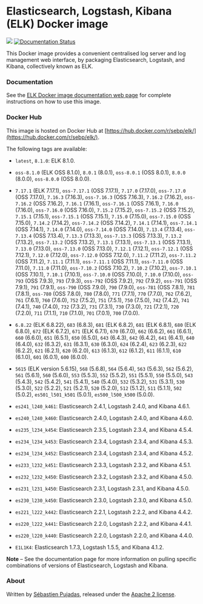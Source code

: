 # Elasticsearch, Logstash, Kibana (ELK) Docker image

[![](https://images.microbadger.com/badges/image/sebp/elk.svg)](https://microbadger.com/images/sebp/elk "Get your own image badge on microbadger.com") [![Documentation Status](https://readthedocs.org/projects/elk-docker/badge/?version=latest)](http://elk-docker.readthedocs.io/?badge=latest)

This Docker image provides a convenient centralised log server and log management web interface, by packaging Elasticsearch, Logstash, and Kibana, collectively known as ELK.

### Documentation

See the [ELK Docker image documentation web page](http://elk-docker.readthedocs.io/) for complete instructions on how to use this image.

### Docker Hub

This image is hosted on Docker Hub at [https://hub.docker.com/r/sebp/elk/](https://hub.docker.com/r/sebp/elk/).

The following tags are available:

- `latest`, `8.1.0`: ELK 8.1.0.

- `oss-8.1.0` (ELK OSS 8.1.0), `8.0.1` (8.0.1), `oss-8.0.1` (OSS 8.0.1), `8.0.0` (8.0.0), `oss-8.0.0` (OSS 8.0.0).

- `7.17.1` (ELK 7.17.1), `oss-7.17.1` (OSS 7.17.1), `7.17.0` (7.17.0), `oss-7.17.0` (OSS 7.17.0), `7.16.3` (7.16.3), `oss-7.16.3` (OSS 7.16.3), `7.16.2` (7.16.2), `oss-7.16.2` (OSS 7.16.2), `7.16.1` (7.16.1), `oss-7.16.1` (OSS 7.16.1), `7.16.0` (7.16.0), `oss-7.16.0` (OSS 7.16.0), `7.15.2` (7.15.2), `oss-7.15.2` (OSS 7.15.2), `7.15.1` (7.15.1), `oss-7.15.1` (OSS 7.15.1), `7.15.0` (7.15.0), `oss-7.15.0` (OSS 7.15.0), `7.14.2` (7.14.2), `oss-7.14.2` (OSS 7.14.2), `7.14.1` (7.14.1), `oss-7.14.1` (OSS 7.14.1), `7.14.0` (7.14.0), `oss-7.14.0` (OSS 7.14.0), `7.13.4` (7.13.4), `oss-7.13.4` (OSS 7.13.4), `7.13.3` (7.13.3), `oss-7.13.3` (OSS 7.13.3), `7.13.2` (7.13.2), `oss-7.13.2` (OSS 7.13.2), `7.13.1` (7.13.1), `oss-7.13.1` (OSS 7.13.1), `7.13.0` (7.13.0), `oss-7.13.0` (OSS 7.13.0), `7.12.1` (7.12.1), `oss-7.12.1` (OSS 7.12.1), `7.12.0` (7.12.0), `oss-7.12.0` (OSS 7.12.0), `7.11.2` (7.11.2), `oss-7.11.2` (OSS 7.11.2), `7.11.1` (7.11.1), `oss-7.11.1` (OSS 7.11.1), `oss-7.11.0` (OSS 7.11.0), `7.11.0` (7.11.0), `oss-7.10.2` (OSS 7.10.2), `7.10.2` (7.10.2), `oss-7.10.1` (OSS 7.10.1), `7.10.1` (7.10.1), `oss-7.10.0` (OSS 7.10.0), `7.10.0` (7.10.0), `oss-793` (OSS 7.9.3), `793` (7.9.3), `oss-792` (OSS 7.9.2), `792` (7.9.2), `oss-791` (OSS 7.9.1), `791` (7.9.1), `oss-790` (OSS 7.9.0), `790` (7.9.0), `oss-781` (OSS 7.8.1), `781` (7.8.1), `oss-780` (OSS 7.8.0), `780` (7.8.0), `771` (7.7.1), `770` (7.7.0), `762` (7.6.2), `761` (7.6.1), `760` (7.6.0), `752` (7.5.2), `751` (7.5.1), `750` (7.5.0), `742` (7.4.2), `741` (7.4.1), `740` (7.4.0), `732` (7.3.2), `731` (7.3.1), `730` (7.3.0), `721` (7.2.1), `720` (7.2.0), `711` (7.1.1), `710` (7.1.0), `701` (7.0.1), `700` (7.0.0).

- `6.8.22` (ELK 6.8.22), `683` (6.8.3), `681` (ELK 6.8.2), `681` (ELK 6.8.1), `680` (ELK 6.8.0), `672` (ELK 6.7.2), `671` (ELK 6.7.1), `670` (6.7.0), `662` (6.6.2), `661` (6.6.1), `660` (6.6.0), `651` (6.5.1), `650` (6.5.0), `643` (6.4.3), `642` (6.4.2), `641` (6.4.1), `640` (6.4.0), `632` (6.3.2), `631` (6.3.1), `630` (6.3.0), `624` (6.2.4), `623` (6.2.3), `622` (6.2.2), `621` (6.2.1), `620` (6.2.0), `613` (6.1.3), `612` (6.1.2), `611` (6.1.1), `610` (6.1.0), `601` (6.0.1), `600` (6.0.0).

- `5615` (ELK version 5.6.15), `568` (5.6.8), `564` (5.6.4), `563` (5.6.3), `562` (5.6.2), `561` (5.6.1), `560` (5.6.0), `553` (5.5.3), `552` (5.5.2), `551` (5.5.1), `550` (5.5.0), `543` (5.4.3), `542` (5.4.2), `541` (5.4.1), `540` (5.4.0), `532` (5.3.2), `531` (5.3.1), `530` (5.3.0), `522` (5.2.2), `521` (5.2.1), `520` (5.2.0), `512` (5.1.2), `511` (5.1.1), `502` (5.0.2), `es501_l501_k501` (5.0.1), `es500_l500_k500` (5.0.0).

- `es241_l240_k461`: Elasticsearch 2.4.1, Logstash 2.4.0, and Kibana 4.6.1.

- `es240_l240_k460`: Elasticsearch 2.4.0, Logstash 2.4.0, and Kibana 4.6.0.

- `es235_l234_k454`: Elasticsearch 2.3.5, Logstash 2.3.4, and Kibana 4.5.4.

- `es234_l234_k453`: Elasticsearch 2.3.4, Logstash 2.3.4, and Kibana 4.5.3.

- `es234_l234_k452`: Elasticsearch 2.3.4, Logstash 2.3.4, and Kibana 4.5.2.

- `es233_l232_k451`: Elasticsearch 2.3.3, Logstash 2.3.2, and Kibana 4.5.1.

- `es232_l232_k450`: Elasticsearch 2.3.2, Logstash 2.3.2, and Kibana 4.5.0.

- `es231_l231_k450`: Elasticsearch 2.3.1, Logstash 2.3.1, and Kibana 4.5.0.

- `es230_l230_k450`: Elasticsearch 2.3.0, Logstash 2.3.0, and Kibana 4.5.0.

- `es221_l222_k442`: Elasticsearch 2.2.1, Logstash 2.2.2, and Kibana 4.4.2.

- `es220_l222_k441`: Elasticsearch 2.2.0, Logstash 2.2.2, and Kibana 4.4.1.

- `es220_l220_k440`: Elasticsearch 2.2.0, Logstash 2.2.0, and Kibana 4.4.0.

- `E1L1K4`: Elasticsearch 1.7.3, Logstash 1.5.5, and Kibana 4.1.2.

**Note** – See the documentation page for more information on pulling specific combinations of versions of Elasticsearch, Logstash and Kibana.

### About

Written by [Sébastien Pujadas](https://pujadas.net), released under the [Apache 2 license](https://www.apache.org/licenses/LICENSE-2.0).
